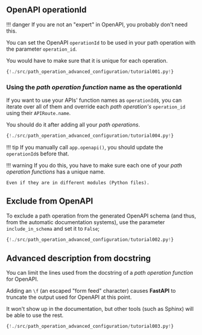 ## OpenAPI operationId

!!! danger
    If you are not an "expert" in OpenAPI, you probably don't need this.

You can set the OpenAPI `operationId` to be used in your path operation with the parameter `operation_id`.

You would have to make sure that it is unique for each operation.

```Python hl_lines="6"
{!./src/path_operation_advanced_configuration/tutorial001.py!}
```

### Using the *path operation function* name as the operationId

If you want to use your APIs' function names as `operationId`s, you can iterate over all of them and override each *path operation's* `operation_id` using their `APIRoute.name`.

You should do it after adding all your *path operations*.

```Python hl_lines="2 12 13 14 15 16 17 18 19 20 21 24"
{!./src/path_operation_advanced_configuration/tutorial004.py!}
```

!!! tip
    If you manually call `app.openapi()`, you should update the `operationId`s before that.

!!! warning
    If you do this, you have to make sure each one of your *path operation functions* has a unique name.

    Even if they are in different modules (Python files).

## Exclude from OpenAPI

To exclude a path operation from the generated OpenAPI schema (and thus, from the automatic documentation systems), use the parameter `include_in_schema` and set it to `False`;

```Python hl_lines="6"
{!./src/path_operation_advanced_configuration/tutorial002.py!}
```

## Advanced description from docstring

You can limit the lines used from the docstring of a *path operation function* for OpenAPI.

Adding an `\f` (an escaped "form feed" character) causes **FastAPI** to truncate the output used for OpenAPI at this point.

It won't show up in the documentation, but other tools (such as Sphinx) will be able to use the rest.

```Python hl_lines="19 20 21 22 23 24 25 26 27 28 29"
{!./src/path_operation_advanced_configuration/tutorial003.py!}
```
